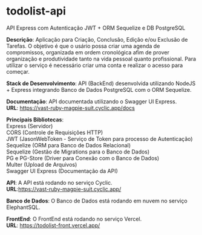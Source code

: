 # todolist-api
API Express com Autenticação JWT + ORM Sequelize e DB PostgreSQL

<strong>Descrição</strong>: Aplicação para Criação, Conclusão, Edição e/ou Exclusão de Tarefas. O 
objetivo é que o usário possa criar uma agenda de compromissos, organizada em ordem 
cronológica afim de prover organização e produtividade tanto na vida pessoal quanto 
profissional. Para utilizar o serviço é necessário criar uma conta e realizar o acesso para 
começar.

<strong>Stack de Desenvolvimento</strong>: API (BackEnd) desenvolvida utilizando NodeJS + Express 
integrando Banco de Dados PostgreSQL com o ORM Sequelize.

<strong>Documentação</strong>: API documentada utilizando o Swagger UI Express.<br>
<strong>URL</strong>: https://vast-ruby-magpie-suit.cyclic.app/docs<br>

<strong>Principais Bibliotecas</strong>:<br>
Express (Servidor)<br>
CORS (Controle de Requisições HTTP)<br>
JWT (JasonWebToken - Serviço de Token para processo de Autenticação)<br>
Sequelize (ORM para Banco de Dados Relacional)<br>
Sequelize (Gestão de Migrations para o Banco de Dados)<br>
PG e PG-Store (Driver para Conexão com o Banco de Dados)<br>
Multer (Upload de Arquivos)<br>
Swagger UI Express (Documentação da API)


<strong>API</strong>: A API está rodando no serviço Cyclic. <br>
<strong>URL</strong>:https://vast-ruby-magpie-suit.cyclic.app/<br>

<strong>Banco de Dados</strong>: O Banco de Dados está rodando em nuvem no serviço ElephantSQL.

<strong>FrontEnd</strong>: O FrontEnd está rodando no serviço Vercel.<br>
<strong>URL</strong>: https://todolist-front.vercel.app/<br>


